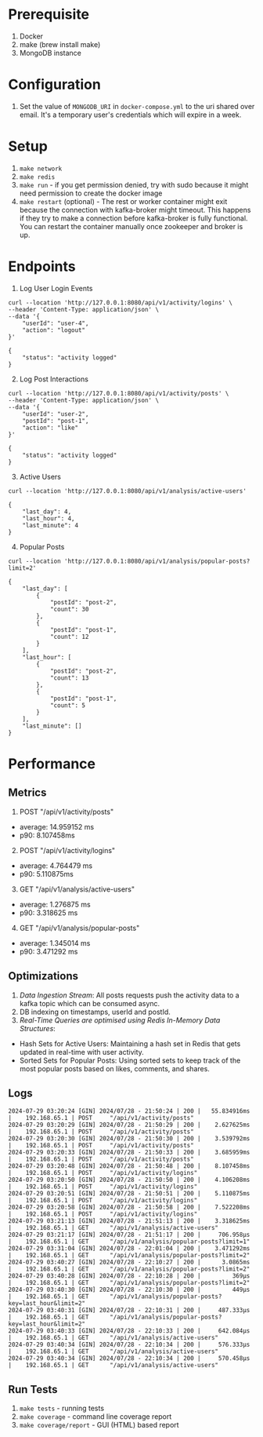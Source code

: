 # Prerequisite
1. Docker
2. make (brew install make)
3. MongoDB instance

# Configuration
1. Set the value of `MONGODB_URI` in `docker-compose.yml` to the uri shared over email. It's a temporary user's credentials which will expire in a week.

# Setup
1. `make network`
2. `make redis`
3. `make run` - if you get permission denied, try with sudo because it might need permission to create the docker image
4. `make restart` (optional) - The rest or worker container might exit because the connection with kafka-broker might timeout. This happens if they try to make a connection before kafka-broker is fully functional. You can restart the container manually once zookeeper and broker is up.

# Endpoints
1. Log User Login Events
```
curl --location 'http://127.0.0.1:8080/api/v1/activity/logins' \
--header 'Content-Type: application/json' \
--data '{
    "userId": "user-4",
    "action": "logout"
}'

{
    "status": "activity logged"
}
```

2. Log Post Interactions
```
curl --location 'http://127.0.0.1:8080/api/v1/activity/posts' \
--header 'Content-Type: application/json' \
--data '{
    "userId": "user-2",
    "postId": "post-1",
    "action": "like"
}'

{
    "status": "activity logged"
}
```

3. Active Users
```
curl --location 'http://127.0.0.1:8080/api/v1/analysis/active-users'

{
    "last_day": 4,
    "last_hour": 4,
    "last_minute": 4
}
```

4. Popular Posts
```
curl --location 'http://127.0.0.1:8080/api/v1/analysis/popular-posts?limit=2'

{
    "last_day": [
        {
            "postId": "post-2",
            "count": 30
        },
        {
            "postId": "post-1",
            "count": 12
        }
    ],
    "last_hour": [
        {
            "postId": "post-2",
            "count": 13
        },
        {
            "postId": "post-1",
            "count": 5
        }
    ],
    "last_minute": []
}
```

# Performance
## Metrics
1. POST "/api/v1/activity/posts"
- average: 14.959152 ms
- p90: 8.107458ms

2. POST "/api/v1/activity/logins"
- average: 4.764479 ms
- p90: 5.110875ms

3. GET "/api/v1/analysis/active-users"
- average: 1.276875 ms
- p90: 3.318625 ms

4. GET "/api/v1/analysis/popular-posts"
- average: 1.345014 ms
- p90: 3.471292 ms

## Optimizations
1. *Data Ingestion Stream*: All posts requests push the activity data to a kafka topic which can be consumed async.
2. DB indexing on timestamps, userId and postId.
3. *Real-Time Queries are optimised using Redis In-Memory Data Structures*:
- Hash Sets for Active Users:
Maintaining a hash set in Redis that gets updated in real-time with user activity.
- Sorted Sets for Popular Posts:
Using sorted sets to keep track of the most popular posts based on likes, comments, and shares.

## Logs
```
2024-07-29 03:20:24 [GIN] 2024/07/28 - 21:50:24 | 200 |   55.834916ms |    192.168.65.1 | POST     "/api/v1/activity/posts"
2024-07-29 03:20:29 [GIN] 2024/07/28 - 21:50:29 | 200 |    2.627625ms |    192.168.65.1 | POST     "/api/v1/activity/posts"
2024-07-29 03:20:30 [GIN] 2024/07/28 - 21:50:30 | 200 |    3.539792ms |    192.168.65.1 | POST     "/api/v1/activity/posts"
2024-07-29 03:20:33 [GIN] 2024/07/28 - 21:50:33 | 200 |    3.685959ms |    192.168.65.1 | POST     "/api/v1/activity/posts"
2024-07-29 03:20:48 [GIN] 2024/07/28 - 21:50:48 | 200 |    8.107458ms |    192.168.65.1 | POST     "/api/v1/activity/logins"
2024-07-29 03:20:50 [GIN] 2024/07/28 - 21:50:50 | 200 |    4.106208ms |    192.168.65.1 | POST     "/api/v1/activity/logins"
2024-07-29 03:20:51 [GIN] 2024/07/28 - 21:50:51 | 200 |    5.110875ms |    192.168.65.1 | POST     "/api/v1/activity/logins"
2024-07-29 03:20:58 [GIN] 2024/07/28 - 21:50:58 | 200 |    7.522208ms |    192.168.65.1 | POST     "/api/v1/activity/logins"
2024-07-29 03:21:13 [GIN] 2024/07/28 - 21:51:13 | 200 |    3.318625ms |    192.168.65.1 | GET      "/api/v1/analysis/active-users"
2024-07-29 03:21:17 [GIN] 2024/07/28 - 21:51:17 | 200 |     706.958µs |    192.168.65.1 | GET      "/api/v1/analysis/popular-posts?limit=1"
2024-07-29 03:31:04 [GIN] 2024/07/28 - 22:01:04 | 200 |    3.471292ms |    192.168.65.1 | GET      "/api/v1/analysis/popular-posts?limit=2"
2024-07-29 03:40:27 [GIN] 2024/07/28 - 22:10:27 | 200 |      3.0865ms |    192.168.65.1 | GET      "/api/v1/analysis/popular-posts?limit=2"
2024-07-29 03:40:28 [GIN] 2024/07/28 - 22:10:28 | 200 |         369µs |    192.168.65.1 | GET      "/api/v1/analysis/popular-posts?limit=2"
2024-07-29 03:40:30 [GIN] 2024/07/28 - 22:10:30 | 200 |         449µs |    192.168.65.1 | GET      "/api/v1/analysis/popular-posts?key=last_hour&limit=2"
2024-07-29 03:40:31 [GIN] 2024/07/28 - 22:10:31 | 200 |     487.333µs |    192.168.65.1 | GET      "/api/v1/analysis/popular-posts?key=last_hour&limit=2"
2024-07-29 03:40:33 [GIN] 2024/07/28 - 22:10:33 | 200 |     642.084µs |    192.168.65.1 | GET      "/api/v1/analysis/active-users"
2024-07-29 03:40:34 [GIN] 2024/07/28 - 22:10:34 | 200 |     576.333µs |    192.168.65.1 | GET      "/api/v1/analysis/active-users"
2024-07-29 03:40:34 [GIN] 2024/07/28 - 22:10:34 | 200 |     570.458µs |    192.168.65.1 | GET      "/api/v1/analysis/active-users"
```

## Run Tests
1. `make tests` - running tests
2. `make coverage` - command line coverage report
3. `make coverage/report` - GUI (HTML) based report